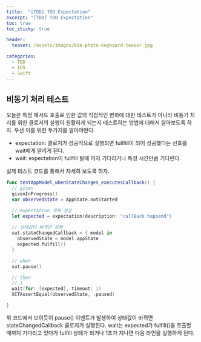```yaml
---
title:  "[TDD] TDD Expectation"
excerpt: "[TDD] TDD Expectation"
toc: true
toc_sticky: true

header:
  teaser: /assets/images/bio-photo-keyboard-teaser.jpg

categories:
  - TDD
  - IOS
  - Swift
---
```


## 비동기 처리 테스트
오늘은 특정 메서드 호출로 인한 값의 직접적인 변화에 대한 테스트가 아니라 비동기 처리를 위한 클로저의 실행이 원활하게 되는지 테스트하는 방법에 대해서 알아보도록 하자.
우선 이를 위한 두가지를 알아야한다.

- expectation: 클로저가 성공적으로 실행되면 fullfill이 되어 성공했다는 신호를 wait에게 알리게 된다.
- wait: expectation이 fullfill 될때 까지 기다리거나 특정 시간만큼 기다린다.

실제 테스트 코드를 통해서 자세히 보도록 하자.

```swift 
func testAppModel_whenStateChanges_executesCallback() {
  // given
  givenInProgress()
  var observedState = AppState.notStarted

  // expectation 객체 생성
  let expected = expectation(description: "callBack happend")
  
  // 상태값이 바뀌면 실행
  sut.stateChangedCallback = { model in
    observedState = model.appState
    expected.fulfill()
  }

  // when
  sut.pause()

  // then
  // 3
  wait(for: [expected], timeout: 1)
  XCTAssertEqual(observedState, .paused)

}
```

위 코드에서 보이듯이 pause() 이벤트가 발생하여 상태값이 바뀌면 stateChangedCallback 클로저가 실행된다. wait는 expected가 fulfill()을 호출할 때까지 기다리고 있다가
fulfill 상태가 되거나 1초가 지나면 다음 라인을 실행하게 된다.










